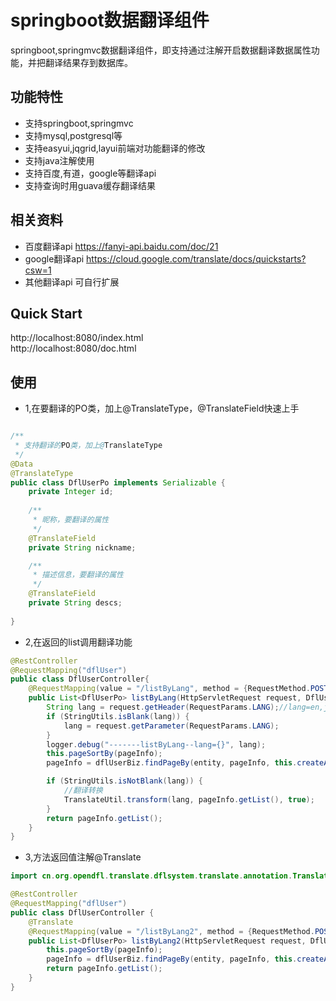 # springboot数据翻译组件
springboot,springmvc数据翻译组件，即支持通过注解开启数据翻译数据属性功能，并把翻译结果存到数据库。

## 功能特性
* 支持springboot,springmvc
* 支持mysql,postgresql等
* 支持easyui,jqgrid,layui前端对功能翻译的修改
* 支持java注解使用
* 支持百度,有道，google等翻译api
* 支持查询时用guava缓存翻译结果

## 相关资料
* 百度翻译api https://fanyi-api.baidu.com/doc/21
* google翻译api https://cloud.google.com/translate/docs/quickstarts?csw=1
* 其他翻译api 可自行扩展

## Quick Start
http://localhost:8080/index.html  
http://localhost:8080/doc.html

## 使用
* 1,在要翻译的PO类，加上@TranslateType，@TranslateField快速上手
```java

/**
 * 支持翻译的PO类，加上@TranslateType
 */
@Data
@TranslateType
public class DflUserPo implements Serializable {
    private Integer id;
    
    /**
     * 昵称，要翻译的属性
     */
    @TranslateField
    private String nickname;

    /**
     * 描述信息，要翻译的属性
     */
    @TranslateField
    private String descs;
    
}
```
* 2,在返回的list调用翻译功能
```java
@RestController
@RequestMapping("dflUser")
public class DflUserController{
    @RequestMapping(value = "/listByLang", method = {RequestMethod.POST, RequestMethod.GET})
    public List<DflUserPo> listByLang(HttpServletRequest request, DflUserPo entity, MyPageInfo<DflUserPo> pageInfo) {
        String lang = request.getHeader(RequestParams.LANG);//lang=en,jp等，主语言zh不翻译
        if (StringUtils.isBlank(lang)) {
            lang = request.getParameter(RequestParams.LANG);
        }
        logger.debug("-------listByLang--lang={}", lang);
        this.pageSortBy(pageInfo);
        pageInfo = dflUserBiz.findPageBy(entity, pageInfo, this.createAllParams(request));

        if (StringUtils.isNotBlank(lang)) {
            //翻译转换
            TranslateUtil.transform(lang, pageInfo.getList(), true);
        }
        return pageInfo.getList();
    }
}
```
* 3,方法返回值注解@Translate

```java
import cn.org.opendfl.translate.dflsystem.translate.annotation.Translate;

@RestController
@RequestMapping("dflUser")
public class DflUserController {
    @Translate
    @RequestMapping(value = "/listByLang2", method = {RequestMethod.POST, RequestMethod.GET})
    public List<DflUserPo> listByLang2(HttpServletRequest request, DflUserPo entity, MyPageInfo<DflUserPo> pageInfo) {
        this.pageSortBy(pageInfo);
        pageInfo = dflUserBiz.findPageBy(entity, pageInfo, this.createAllParams(request));
        return pageInfo.getList();
    }
}
```